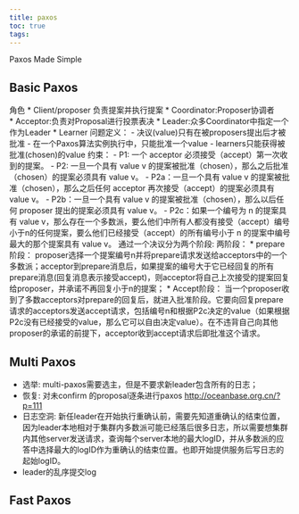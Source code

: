 ```yaml
---
title: paxos
toc: true
tags:
---
```

Paxos Made Simple

## Basic Paxos
  角色
    * Client/proposer
      负责提案并执行提案
    * Coordinator:Proposer协调者  
    * Acceptor:负责对Proposal进行投票表决
    * Leader:众多Coordinator中指定一个作为Leader
    * Learner
  问题定义：
    - 决议(value)只有在被proposers提出后才被批准
    - 在一个Paxos算法实例执行中，只能批准一个value
    - learners只能获得被批准(chosen)的value
  约束：
    - P1: 一个 acceptor 必须接受（accept）第一次收到的提案。
    - P2: 一旦一个具有 value v 的提案被批准（chosen），那么之后批准（chosen）的提案必须具有 value v。
      - P2a：一旦一个具有 value v 的提案被批准（chosen），那么之后任何 acceptor 再次接受（accept）的提案必须具有 value v。
      - P2b：一旦一个具有 value v 的提案被批准（chosen），那么以后任何 proposer 提出的提案必须具有 value v。
      - P2c：如果一个编号为 n 的提案具有 value v，那么存在一个多数派，要么他们中所有人都没有接受（accept）编号小于n的任何提案，要么他们已经接受（accept）的所有编号小于 n 的提案中编号最大的那个提案具有 value v。
      通过一个决议分为两个阶段:
   两阶段：
     * prepare阶段：
       proposer选择一个提案编号n并将prepare请求发送给acceptors中的一个多数派；acceptor到prepare消息后，如果提案的编号大于它已经回复的所有prepare消息(回复消息表示接受accept)，则acceptor将自己上次接受的提案回复给proposer，并承诺不再回复小于n的提案；
     * Accept阶段：
       当一个proposer收到了多数acceptors对prepare的回复后，就进入批准阶段。它要向回复prepare请求的acceptors发送accept请求，包括编号n和根据P2c决定的value（如果根据P2c没有已经接受的value，那么它可以自由决定value）。在不违背自己向其他proposer的承诺的前提下，acceptor收到accept请求后即批准这个请求。

## Multi Paxos
   * 选举: multi-paxos需要选主，但是不要求新leader包含所有的日志；
   * 恢复: 对未confirm 的proposal逐条进行paxos
       http://oceanbase.org.cn/?p=111
   * 日志空洞: 新任leader在开始执行重确认前，需要先知道重确认的结束位置，因为leader本地相对于集群内多数派可能已经落后很多日志，所以需要想集群内其他server发送请求，查询每个server本地的最大logID，并从多数派的应答中选择最大的logID作为重确认的结束位置。也即开始提供服务后写日志的起始logID。     
   * leader的乱序提交log

## Fast Paxos
